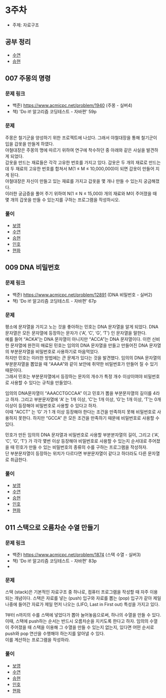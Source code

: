 # 3주차

- 주제: 자료구조

## 공부 정리
- [수연](../../풀이/수연/3주차/풀이.md)
- [승현](../../풀이/승현/3주차/study.md)

## 007 주몽의 명령

### 문제 링크
- 백준) https://www.acmicpc.net/problem/1940 (주몽 - 실버4)
- 책) 'Do it! 알고리즘 코딩테스트 - 자바편' 59p 

### 문제
주몽은 철기군을 양성하기 위한 프로젝트에 나섰다. 그래서 야철대장을 통해 철기군이 입을 갑옷을 만들게 하였다.  
야철대장은 주몽의 명에 따르기 위하여 연구에 착수하던 중 아래와 같은 사실을 발견하게 되었다.  
갑옷을 만드는 재료들은 각각 고유한 번호를 가지고 있다. 
갑옷은 두 개의 재료로 만드는데 두 재료의 고유한 번호를 합쳐서 M(1 ≤ M ≤ 10,000,000)이 되면 갑옷이 만들어 지게 된다.   
야철대장은 자신이 만들고 있는 재료를 가지고 갑옷을 몇 개나 만들 수 있는지 궁금해졌다.  
이러한 궁금증을 풀어 주기 위하여 N(1 ≤ N ≤ 15,000) 개의 재료와 M이 주어졌을 때 몇 개의 갑옷을 만들 수 있는지를 구하는 프로그램을 작성하시오.  


### 풀이
  - [보영](./README.md)
  - [수연](../../풀이/수연/3주차/Ex07.java)
  - [승현](../../풀이/승현/3주차/Ex07.java)
  - [인호](../../풀이/인호/3주차/P007.java)
  - [현화](../../풀이/현화/3주차/Main007.java)



## 009 DNA 비밀번호

### 문제 링크
- 백준) https://www.acmicpc.net/problem/12891 (DNA 비밀번호 - 실버2)
- 책) 'Do it! 알고리즘 코딩테스트 - 자바편' 67p

### 문제
평소에 문자열을 가지고 노는 것을 좋아하는 민호는 DNA 문자열을 알게 되었다. DNA 문자열은 모든 문자열에 등장하는 문자가 {‘A’, ‘C’, ‘G’, ‘T’} 인 문자열을 말한다.   
예를 들어 “ACKA”는 DNA 문자열이 아니지만 “ACCA”는 DNA 문자열이다. 이런 신비한 문자열에 완전히 매료된 민호는 임의의 DNA 문자열을 만들고 만들어진 DNA 문자열의 부분문자열을 비밀번호로 사용하기로 마음먹었다.  
하지만 민호는 이러한 방법에는 큰 문제가 있다는 것을 발견했다. 임의의 DNA 문자열의 부분문자열을 뽑았을 때 “AAAA”와 같이 보안에 취약한 비밀번호가 만들어 질 수 있기 때문이다.  
그래서 민호는 부분문자열에서 등장하는 문자의 개수가 특정 개수 이상이여야 비밀번호로 사용할 수 있다는 규칙을 만들었다.  
  
임의의 DNA문자열이 “AAACCTGCCAA” 이고 민호가 뽑을 부분문자열의 길이를 4라고 하자. 그리고 부분문자열에 ‘A’ 는 1개 이상, ‘C’는 1개 이상, ‘G’는 1개 이상, ‘T’는 0개 이상이 등장해야 비밀번호로 사용할 수 있다고 하자.  
이때 “ACCT” 는 ‘G’ 가 1 개 이상 등장해야 한다는 조건을 만족하지 못해 비밀번호로 사용하지 못한다. 하지만 “GCCA” 은 모든 조건을 만족하기 때문에 비밀번호로 사용할 수 있다. 
  
민호가 만든 임의의 DNA 문자열과 비밀번호로 사용할 부분분자열의 길이, 그리고 {‘A’, ‘C’, ‘G’, ‘T’} 가 각각 몇번 이상 등장해야 비밀번호로 사용할 수 있는지 순서대로 주어졌을 때 민호가 만들 수 있는 비밀번호의 종류의 수를 구하는 프로그램을 작성하자.  
단 부분문자열이 등장하는 위치가 다르다면 부분문자열이 같다고 하더라도 다른 문자열로 취급한다.
  
### 풀이
  - [보영](./README.md)
  - [수연](../../풀이/수연/3주차/Ex09.java)
  - [승현](./README.md)
  - [인호](../../풀이/인호/3주차/P009.java)
  - [현화](../../풀이/현화/3주차/Main009.java)






## 011 스택으로 오름차순 수열 만들기

### 문제 링크
- 백준) https://www.acmicpc.net/problem/1874 (스택 수열 - 실버3)
- 책) 'Do it! 알고리즘 코딩테스트 - 자바편' 83p
- 
### 문제
스택 (stack)은 기본적인 자료구조 중 하나로, 컴퓨터 프로그램을 작성할 때 자주 이용되는 개념이다. 
스택은 자료를 넣는 (push) 입구와 자료를 뽑는 (pop) 입구가 같아 제일 나중에 들어간 자료가 제일 먼저 나오는 (LIFO, Last in First out) 특성을 가지고 있다.  
  
1부터 n까지의 수를 스택에 넣었다가 뽑아 늘어놓음으로써, 하나의 수열을 만들 수 있다. 이때, 스택에 push하는 순서는 반드시 오름차순을 지키도록 한다고 하자. 
임의의 수열이 주어졌을 때 스택을 이용해 그 수열을 만들 수 있는지 없는지, 있다면 어떤 순서로 push와 pop 연산을 수행해야 하는지를 알아낼 수 있다.  
이를 계산하는 프로그램을 작성하라.
  
### 풀이
  - [보영](./README.md)
  - [수연](../../풀이/수연/3주차/Ex11.java)
  - [승현](../../풀이/승현/3주차/Ex11-2.java)
  - [인호](../../풀이/인호/3주차/P011.java)
  - [현화](../../풀이/현화/3주차/Main011.java)
